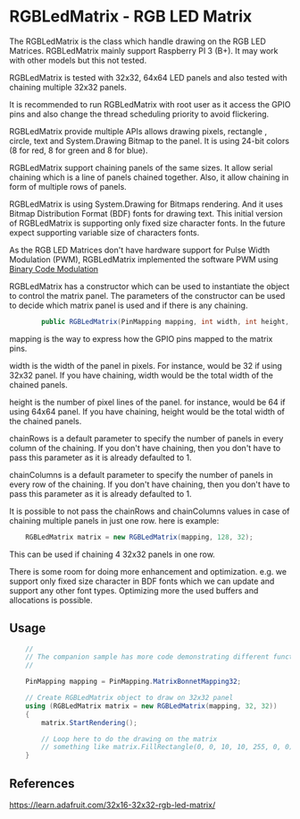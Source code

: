 # RGBLedMatrix - RGB LED Matrix
The RGBLedMatrix is the class which handle drawing on the RGB LED Matrices. RGBLedMatrix mainly support Raspberry PI 3 (B+). It may work with other models but this not tested.

RGBLedMatrix is tested with 32x32, 64x64 LED panels and also tested with chaining multiple 32x32 panels.

It is recommended to run RGBLedMatrix with root user as it access the GPIO pins and also change the thread scheduling priority to avoid flickering.

RGBLedMatrix provide multiple APIs allows drawing pixels, rectangle , circle, text and System.Drawing Bitmap to the panel. It is using 24-bit colors (8 for red, 8 for green and 8 for blue).

RGBLedMatrix support chaining panels of the same sizes. It allow serial chaining which is a line of panels chained together. Also, it allow chaining in form of multiple rows of panels.

RGBLedMatrix is using System.Drawing for Bitmaps rendering. And it uses Bitmap Distribution Format (BDF) fonts for drawing text. This initial version of RGBLedMatrix is supporting only fixed size character fonts. In the future expect supporting variable size of characters fonts.

As the RGB LED Matrices don't have hardware support for Pulse Width Modulation (PWM), RGBLedMatrix implemented the software PWM using [Binary Code Modulation](http://www.batsocks.co.uk/readme/art_bcm_1.htm)

RGBLedMatrix has a constructor which can be used to instantiate the object to control the matrix panel. The parameters of the constructor can be used to decide which matrix panel is used and if there is any chaining.

```C#
        public RGBLedMatrix(PinMapping mapping, int width, int height, int chainRows = 1, int chainColumns = 1)
```

mapping is the way to express how the GPIO pins mapped to the matrix pins.

width is the width of the panel in pixels. For instance, would be 32 if using 32x32 panel. If you have chaining, width would be the total width of the chained panels.

height is the number of pixel lines of the panel. for instance, would be 64 if using 64x64 panel. If you have chaining, height would be the total width of the chained panels.

chainRows is a default parameter to specify the number of panels in every column of the chaining. If you don't have chaining, then you don't have to pass this parameter as it is already defaulted to 1.

chainColumns is a default parameter to specify the number of panels in every row of the chaining. If you don't have chaining, then you don't have to pass this parameter as it is already defaulted to 1.

It is possible to not pass the chainRows and chainColumns values in case of chaining multiple panels in just one row. here is example:

```C#
    RGBLedMatrix matrix = new RGBLedMatrix(mapping, 128, 32);
```

This can be used if chaining 4 32x32 panels in one row.

There is some room for doing more enhancement and optimization. e.g. we support only fixed size character in BDF fonts which we can update and support any other font types. Optimizing more the used buffers and allocations is possible.

## Usage
```C#
    //
    // The companion sample has more code demonstrating different functionality of RGBLedMatrix
    //

    PinMapping mapping = PinMapping.MatrixBonnetMapping32;

    // Create RGBLedMatrix object to draw on 32x32 panel
    using (RGBLedMatrix matrix = new RGBLedMatrix(mapping, 32, 32))
    {
        matrix.StartRendering();

        // Loop here to do the drawing on the matrix
        // something like matrix.FillRectangle(0, 0, 10, 10, 255, 0, 0) to draw red color rectangle
    }
```

## References
https://learn.adafruit.com/32x16-32x32-rgb-led-matrix/
